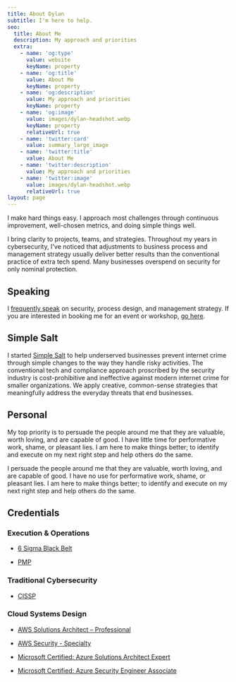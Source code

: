 ```yaml
---
title: About Dylan
subtitle: I'm here to help.
seo:
  title: About Me
  description: My approach and priorities
  extra:
    - name: 'og:type'
      value: website
      keyName: property
    - name: 'og:title'
      value: About Me
      keyName: property
    - name: 'og:description'
      value: My approach and priorities
      keyName: property
    - name: 'og:image'
      value: images/dylan-headshot.webp
      keyName: property
      relativeUrl: true
    - name: 'twitter:card'
      value: summary_large_image
    - name: 'twitter:title'
      value: About Me
    - name: 'twitter:description'
      value: My approach and priorities
    - name: 'twitter:image'
      value: images/dylan-headshot.webp
      relativeUrl: true
layout: page
---
```

I make hard things easy. I approach most challenges through continuous improvement, well-chosen metrics, and doing simple things well.

I bring clarity to projects, teams, and strategies. Throughout my years in cybersecurity, I've noticed that adjustments to business process and management strategy usually deliver better results than the conventional practice of extra tech spend. Many businesses overspend on security for only nominal protection.

## Speaking

I [frequently speak](/speaking) on security, process design, and management strategy. If you are interested in booking me for an event or workshop, [go here](/book-speaking).

## Simple Salt

I started [Simple Salt](https://simple-salt.com) to help underserved businesses prevent internet crime through simple changes to the way they handle risky activities. The conventional tech and compliance approach proscribed by the security industry is cost-prohibitive and ineffective against modern internet crime for smaller organizations. We apply creative, common-sense strategies that meaningfully address the everyday threats that end businesses.  

## Personal
My top priority is to persuade the people around me that they are valuable, worth loving, and are capable of good. I have little time for performative work, shame, or pleasant lies. I am here to make things better; to identify and execute on my next right step and help others do the same.

I persuade the people around me that they are valuable, worth loving, and are capable of good. I have no use for performative work, shame, or pleasant lies. I am here to make things better; to identify and execute on my next right step and help others do the same.

## Credentials

### Execution & Operations

* [6 Sigma Black Belt](https://asq.org/quality-resources/six-sigma/belts-executives-champions)

* [PMP](https://www.pmi.org/certifications/project-management-pmp)

### Traditional Cybersecurity

* [CISSP](https://en.wikipedia.org/wiki/Certified_Information_Systems_Security_Professional)

### Cloud Systems Design

* [AWS Solutions Architect – Professional](https://aws.amazon.com/certification/certified-solutions-architect-professional/)

* [AWS Security - Specialty](https://aws.amazon.com/certification/certified-security-specialty)

* [Microsoft Certified: Azure Solutions Architect Expert](https://learn.microsoft.com/en-us/certifications/azure-solutions-architect/)

* [Microsoft Certified: Azure Security Engineer Associate](https://learn.microsoft.com/en-us/certifications/azure-security-engineer/)
